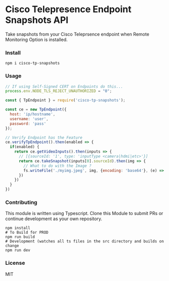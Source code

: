 # Cisco Telepresence Endpoint Snapshots API

Take snapshots from your Cisco Teleprsence endpoint when Remote Monitoring Option is installed.

### Install

```
npm i cisco-tp-snapshots
```

### Usage

```javascript
// If using Self-Signed CERT on Endpoints do this...
process.env.NODE_TLS_REJECT_UNAUTHORIZED = "0";

const { TpEndpoint } = require('cisco-tp-snapshots');

const ce = new TpEndpoint({
  host: 'ip/hostname',
  username: 'user',
  password: 'pass'
});

// Verify Endpoint has the Feature
ce.verifyTpEndpoint().then(enabled => {
  if(enabled) {
    return ce.getVideoInputs().then(inputs => {
      // [{sourceId: '1', type: 'inputType <camera|hdmi|etc>'}]
      return ce.takeSnapshot(inputs[0].sourceId).then(img => {
        // What to do with the Image ?
        fs.writeFile('./myimg.jpeg', img, {encoding: 'base64'}, (e) => {})
      })
    })
  }
})
```
### Contributing

This module is written using Typescript. Clone this Module to submit PRs or continue development as your own repository.

```
npm install
# To Build for PROD
npm run build
# Development (watches all ts files in the src directory and builds on change
npm run dev
```

### License
MIT